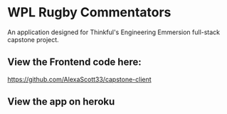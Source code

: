 # WPL Rugby Commentators

An application designed for Thinkful's Engineering Emmersion full-stack capstone project.

## View the Frontend code here:
https://github.com/AlexaScott33/capstone-client

## View the app on heroku
